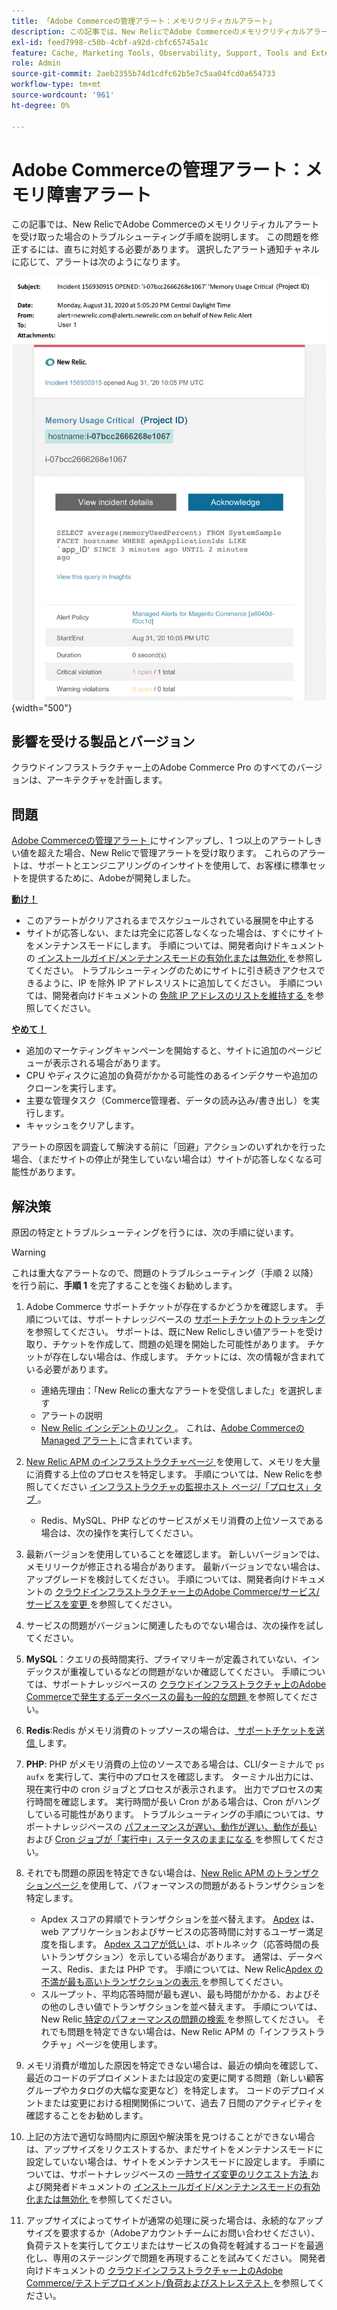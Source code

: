 ```yaml
---
title: 「Adobe Commerceの管理アラート：メモリクリティカルアラート」
description: この記事では、New RelicでAdobe Commerceのメモリクリティカルアラートを受け取った場合のトラブルシューティング手順を説明します。 この問題を修正するには、直ちに対処する必要があります。 選択したアラート通知チャネルに応じて、アラートは次のようになります。
exl-id: feed7998-c50b-4cbf-a92d-cbfc65745a1c
feature: Cache, Marketing Tools, Observability, Support, Tools and External Services
role: Admin
source-git-commit: 2aeb2355b74d1cdfc62b5e7c5aa04fcd0a654733
workflow-type: tm+mt
source-wordcount: '961'
ht-degree: 0%

---
```


# Adobe Commerceの管理アラート：メモリ障害アラート

この記事では、New RelicでAdobe Commerceのメモリクリティカルアラートを受け取った場合のトラブルシューティング手順を説明します。 この問題を修正するには、直ちに対処する必要があります。 選択したアラート通知チャネルに応じて、アラートは次のようになります。

![disk critical アラート ](assets/memory-critical-magento-managed.png){width="500"}

## 影響を受ける製品とバージョン

クラウドインフラストラクチャー上のAdobe Commerce Pro のすべてのバージョンは、アーキテクチャを計画します。

## 問題

[Adobe Commerceの管理アラート ](/help/support-tools/managed-alerts-for-adobe-commerce/managed-alerts-for-magento-commerce.md) にサインアップし、1 つ以上のアラートしきい値を超えた場合、New Relicで管理アラートを受け取ります。 これらのアラートは、サポートとエンジニアリングのインサイトを使用して、お客様に標準セットを提供するために、Adobeが開発しました。

<u> **動け！**</u>

* このアラートがクリアされるまでスケジュールされている展開を中止する
* サイトが応答しない、または完全に応答しなくなった場合は、すぐにサイトをメンテナンスモードにします。 手順については、開発者向けドキュメントの [ インストールガイド/メンテナンスモードの有効化または無効化 ](https://experienceleague.adobe.com/en/docs/commerce-operations/installation-guide/tutorials/maintenance-mode) を参照してください。 トラブルシューティングのためにサイトに引き続きアクセスできるように、IP を除外 IP アドレスリストに追加してください。 手順については、開発者向けドキュメントの [ 免除 IP アドレスのリストを維持する ](https://experienceleague.adobe.com/en/docs/commerce-operations/installation-guide/tutorials/maintenance-mode#instgde-cli-maint-exempt) を参照してください。

<u>**やめて！**</u>

* 追加のマーケティングキャンペーンを開始すると、サイトに追加のページビューが表示される場合があります。
* CPU やディスクに追加の負荷がかかる可能性のあるインデクサーや追加のクローンを実行します。
* 主要な管理タスク（Commerce管理者、データの読み込み/書き出し）を実行します。
* キャッシュをクリアします。

アラートの原因を調査して解決する前に「回避」アクションのいずれかを行った場合、（まだサイトの停止が発生していない場合は）サイトが応答しなくなる可能性があります。

## 解決策

原因の特定とトラブルシューティングを行うには、次の手順に従います。

>[!WARNING]
>
>これは重大なアラートなので、問題のトラブルシューティング（手順 2 以降）を行う前に、**手順 1** を完了することを強くお勧めします。

1. Adobe Commerce サポートチケットが存在するかどうかを確認します。 手順については、サポートナレッジベースの [ サポートチケットのトラッキング ](/help/help-center-guide/help-center/magento-help-center-user-guide.md#track-tickets) を参照してください。 サポートは、既にNew Relicしきい値アラートを受け取り、チケットを作成して、問題の処理を開始した可能性があります。 チケットが存在しない場合は、作成します。 チケットには、次の情報が含まれている必要があります。
   * 連絡先理由：「New Relicの重大なアラートを受信しました」を選択します
   * アラートの説明
   * [New Relic インシデントのリンク ](https://docs.newrelic.com/docs/alerts-applied-intelligence/new-relic-alerts/alert-incidents/view-violation-event-details-incidents)。 これは、[Adobe Commerceの Managed アラート ](/help/support-tools/managed-alerts-for-adobe-commerce/managed-alerts-for-magento-commerce.md) に含まれています。

1. [New Relic APM のインフラストラクチャページ ](https://docs.newrelic.com/docs/infrastructure/infrastructure-ui-pages/infra-hosts-ui-page/) を使用して、メモリを大量に消費する上位のプロセスを特定します。 手順については、New Relicを参照してください [ インフラストラクチャの監視ホスト ページ/「プロセス」タブ ](https://docs.newrelic.com/docs/infrastructure/infrastructure-ui-pages/infra-hosts-ui-page/#processes)。
   * Redis、MySQL、PHP などのサービスがメモリ消費の上位ソースである場合は、次の操作を実行してください。
1. 最新バージョンを使用していることを確認します。 新しいバージョンでは、メモリリークが修正される場合があります。 最新バージョンでない場合は、アップグレードを検討してください。 手順については、開発者向けドキュメントの [ クラウドインフラストラクチャー上のAdobe Commerce/サービス/サービスを変更 ](https://experienceleague.adobe.com/docs/commerce-cloud-service/user-guide/configure/service/services-yaml.html) を参照してください。
1. サービスの問題がバージョンに関連したものでない場合は、次の操作を試してください。
1. **MySQL**：クエリの長時間実行、プライマリキーが定義されていない、インデックスが重複しているなどの問題がないか確認してください。 手順については、サポートナレッジベースの [ クラウドインフラストラクチャ上のAdobe Commerceで発生するデータベースの最も一般的な問題 ](https://experienceleague.adobe.com/docs/commerce-operations/implementation-playbook/best-practices/maintenance/resolve-database-performance-issues.html) を参照してください。
1. **Redis**:Redis がメモリ消費のトップソースの場合は、[ サポートチケットを送信 ](/help/help-center-guide/help-center/magento-help-center-user-guide.md#submit-ticket) します。
1. **PHP**: PHP がメモリ消費の上位のソースである場合は、CLI/ターミナルで `ps aufx` を実行して、実行中のプロセスを確認します。 ターミナル出力には、現在実行中の cron ジョブとプロセスが表示されます。 出力でプロセスの実行時間を確認します。 実行時間が長い Cron がある場合は、Cron がハングしている可能性があります。 トラブルシューティングの手順については、サポートナレッジベースの [ パフォーマンスが遅い、動作が遅い、動作が長い ](/help/troubleshooting/miscellaneous/slow-performance-slow-and-long-running-crons.md) および [Cron ジョブが「実行中」ステータスのままになる ](https://support.magento.com/hc/en-us/articles/360033099451) を参照してください。
1. それでも問題の原因を特定できない場合は、[New Relic APM のトランザクションページ ](https://docs.newrelic.com/docs/apm/applications-menu/monitoring/transactions-page-find-specific-performance-problems) を使用して、パフォーマンスの問題があるトランザクションを特定します。
   * Apdex スコアの昇順でトランザクションを並べ替えます。 [Apdex](https://docs.newrelic.com/docs/apm/new-relic-apm/apdex/apdex-measure-user-satisfaction) は、web アプリケーションおよびサービスの応答時間に対するユーザー満足度を指します。 [Apdex スコアが低い ](/help/support-tools/managed-alerts-for-adobe-commerce/managed-alerts-for-magento-commerce-apdex-warning-alert.md) は、ボトルネック（応答時間の長いトランザクション）を示している場合があります。 通常は、データベース、Redis、または PHP です。 手順については、New Relic[Apdex の不満が最も高いトランザクションの表示 ](https://docs.newrelic.com/docs/apm/new-relic-apm/apdex/view-your-apdex-score#apdex-dissat) を参照してください。
   * スループット、平均応答時間が最も遅い、最も時間がかかる、およびその他のしきい値でトランザクションを並べ替えます。 手順については、New Relic[ 特定のパフォーマンスの問題の検索 ](https://docs.newrelic.com/docs/apm/applications-menu/monitoring/transactions-page-find-specific-performance-problems) を参照してください。 それでも問題を特定できない場合は、New Relic APM の「インフラストラクチャ」ページを使用します。
1. メモリ消費が増加した原因を特定できない場合は、最近の傾向を確認して、最近のコードのデプロイメントまたは設定の変更に関する問題（新しい顧客グループやカタログの大幅な変更など）を特定します。 コードのデプロイメントまたは変更における相関関係について、過去 7 日間のアクティビティを確認することをお勧めします。
1. 上記の方法で適切な時間内に原因や解決策を見つけることができない場合は、アップサイズをリクエストするか、まだサイトをメンテナンスモードに設定していない場合は、サイトをメンテナンスモードに設定します。 手順については、サポートナレッジベースの [ 一時サイズ変更のリクエスト方法 ](/help/how-to/general/how-to-request-temporary-magento-upsize.md) および開発者ドキュメントの [ インストールガイド/メンテナンスモードの有効化または無効化 ](https://experienceleague.adobe.com/en/docs/commerce-operations/installation-guide/tutorials/maintenance-mode) を参照してください。
1. アップサイズによってサイトが通常の処理に戻った場合は、永続的なアップサイズを要求するか（Adobeアカウントチームにお問い合わせください）、負荷テストを実行してクエリまたはサービスの負荷を軽減するコードを最適化し、専用のステージングで問題を再現することを試みてください。 開発者向けドキュメントの [ クラウドインフラストラクチャー上のAdobe Commerce/テストデプロイメント/負荷およびストレステスト ](https://experienceleague.adobe.com/en/docs/commerce-cloud-service/user-guide/develop/test/staging-and-production#load-and-stress-testing) を参照してください。
